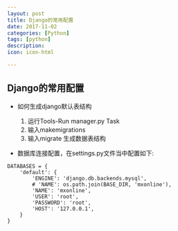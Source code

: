 ```yaml
---
layout: post
title: Django的常用配置
date: 2017-11-02
categories: [Python]
tags: [python]
description:
icon: icon-html

---
```

##  Django的常用配置

* 如何生成django默认表结构
    1. 运行Tools-Run manager.py Task
    2. 输入makemigrations
    3. 输入migrate 生成数据表结构
    
    
* 数据库连接配置，在settings.py文件当中配置如下:
```
DATABASES = {
    'default': {
        'ENGINE': 'django.db.backends.mysql',
        # 'NAME': os.path.join(BASE_DIR, 'mxonline'),
        'NAME': 'mxonline',
        'USER': 'root',
        'PASSWORD': 'root',
        'HOST': '127.0.0.1',
    }
}
```
